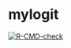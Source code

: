 # mylogit

<!-- badges: start -->
[![R-CMD-check](https://github.com/zwang0/mylogit/workflows/R-CMD-check/badge.svg)](https://github.com/zwang0/mylogit/actions)
<!-- badges: end -->
